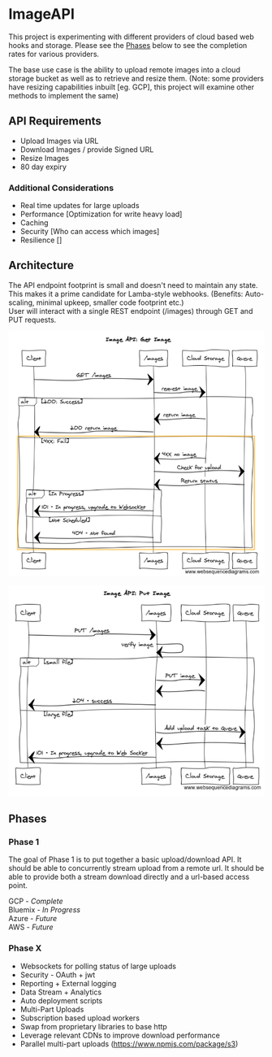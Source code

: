 # ImageAPI
This project is experimenting with different providers of cloud based web hooks and storage.
Please see the [Phases](#phases) below to see the completion rates for various providers.

The base use case is the ability to upload remote images into a cloud storage bucket as well as to retrieve and resize them.
(Note: some providers have resizing capabilities inbuilt [eg. GCP], this project will examine other methods to implement the same)

## API Requirements
- Upload Images via URL
- Download Images / provide Signed URL
- Resize Images
- 80 day expiry

### Additional Considerations
- Real time updates for large uploads
- Performance [Optimization for write heavy load]
- Caching
- Security [Who can access which images]
- Resilience []

## Architecture
The API endpoint footprint is small and doesn't need to maintain any state. This makes it a prime candidate for Lamba-style webhooks. (Benefits: Auto-scaling, minimal upkeep, smaller code footprint etc.)  
User will interact with a single REST endpoint (/images) through GET and PUT requests.  

![Image API GET sequence](/doc_assets/GET.png)  

![Image API PUT sequence](/doc_assets/PUT.png)

<a name="phases"/>

## Phases   

### Phase 1   

The goal of Phase 1 is to put together a basic upload/download API. It should be able to concurrently stream upload from a remote url. It should be able to provide both a stream download directly and a url-based access point.

GCP - *Complete*    
Bluemix - *In Progress*    
Azure - *Future*   
AWS - *Future*

### Phase X   
- Websockets for polling status of large uploads
- Security - OAuth + jwt
- Reporting + External logging
- Data Stream + Analytics
- Auto deployment scripts
- Multi-Part Uploads
- Subscription based upload workers
- Swap from proprietary libraries to base http
- Leverage relevant CDNs to improve download performance
- Parallel multi-part uploads (https://www.npmjs.com/package/s3)
